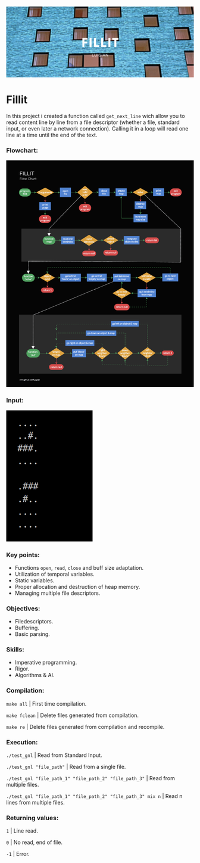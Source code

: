 ![](resources/images/fillit_banner.png)

# Fillit

In this project i created a function called `get_next_line` wich allow you to read content line by line from a file descriptor (whether a file, standard input, or even later a network connection). Calling it in a loop will read one line at a time until the end of the text.

### Flowchart:
![](resources/images/fillit_flowchart.png)

### Input:
![](resources/images/fillit_input.png)

### Key points:

* Functions `open`, `read`, `close` and buff size adaptation.
* Utilization of temporal variables.
* Static variables.
* Proper allocation and destruction of heap memory.
* Managing multiple file descriptors.

### Objectives:

* Filedescriptors. 
* Buffering.
* Basic parsing. 

### Skills:

* Imperative programming.
* Rigor.
* Algorithms & AI.

### Compilation:

`make all` | First time compilation.

`make fclean` | Delete files generated from compilation.

`make re` | Delete files generated from compilation and recompile.

### Execution:

`./test_gnl` | Read from Standard Input.

`./test_gnl "file_path"` | Read from a single file.

`./test_gnl "file_path_1" "file_path_2" "file_path_3"` | Read from multiple files.

`./test_gnl "file_path_1" "file_path_2" "file_path_3" mix n` | Read n lines from multiple files.

### Returning values:

`1` | Line read.

`0` | No read, end of file.

`-1` | Error.
